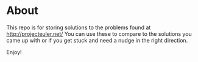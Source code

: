 About
=====

This repo is for storing solutions to the problems found at http://projecteuler.net/
You can use these to compare to the solutions you came up with or if you get stuck
and need a nudge in the right direction.

Enjoy!
